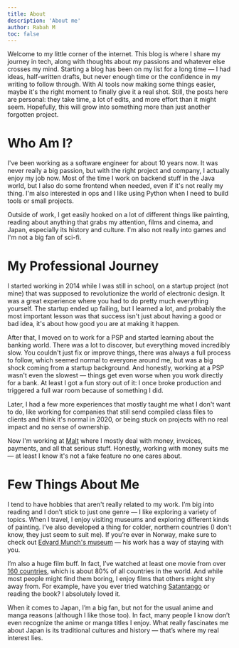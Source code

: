 ```yaml
---
title: About
description: 'About me'
author: Rabah M
toc: false
---
```


Welcome to my little corner of the internet.
This blog is where I share my journey in tech, along with thoughts about my passions and whatever else crosses my mind.
Starting a blog has been on my list for a long time — I had ideas, half-written drafts, but never enough time or the confidence in my writing to follow through.
With AI tools now making some things easier, maybe it's the right moment to finally give it a real shot.
Still, the posts here are personal: they take time, a lot of edits, and more effort than it might seem.
Hopefully, this will grow into something more than just another forgotten project.

# Who Am I?
I've been working as a software engineer for about 10 years now.
It was never really a big passion, but with the right project and company, I actually enjoy my job now.
Most of the time I work on backend stuff in the Java world, but I also do some frontend when needed, even if it's not really my thing.
I'm also interested in ops and I like using Python when I need to build tools or small projects.

Outside of work, I get easily hooked on a lot of different things like painting, reading about anything that grabs my attention, films and cinema, and Japan, especially its history and culture.
I'm also not really into games and I'm not a big fan of sci-fi.

# My Professional Journey

I started working in 2014 while I was still in school, on a startup project (not mine) that was supposed to revolutionize the world of electronic design.
It was a great experience where you had to do pretty much everything yourself.
The startup ended up failing, but I learned a lot, and probably the most important lesson was that success isn't just about having a good or bad idea, it's about how good you are at making it happen.

After that, I moved on to work for a PSP and started learning about the banking world.
There was a lot to discover, but everything moved incredibly slow.
You couldn't just fix or improve things, there was always a full process to follow, which seemed normal to everyone around me, but was a big shock coming from a startup background.
And honestly, working at a PSP wasn't even the slowest — things get even worse when you work directly for a bank.
At least I got a fun story out of it: I once broke production and triggered a full war room because of something I did.

Later, I had a few more experiences that mostly taught me what I don't want to do, like working for companies that still send compiled class files to clients and think it's normal in 2020, or being stuck on projects with no real impact and no sense of ownership.

Now I'm working at [Malt](https://www.malt.com/) where I mostly deal with money, invoices, payments, and all that serious stuff.
Honestly, working with money suits me — at least I know it's not a fake feature no one cares about.

# Few Things About Me
I tend to have hobbies that aren't really related to my work.
I’m big into reading and I don’t stick to just one genre — I like exploring a variety of topics.
When I travel, I enjoy visiting museums and exploring different kinds of painting. I’ve also developed a thing for colder, northern countries (I don't know, they just seem to suit me). If you’re ever in Norway, make sure to check out [Edvard Munch's museum](https://www.munchmuseet.no/en/) — his work has a way of staying with you.

I’m also a huge film buff. In fact, I’ve watched at least one movie from over [160 countries](https://www.imdb.com/list/ls051185087), which is about 80% of all countries in the world.
And while most people might find them boring, I enjoy films that others might shy away from. For example, have you ever tried watching [Satantango](https://www.imdb.com/title/tt0111341/) or reading the book? I absolutely loved it.

When it comes to Japan, I’m a big fan, but not for the usual anime and manga reasons (although I like those too).
In fact, many people I know don’t even recognize the anime or manga titles I enjoy.
What really fascinates me about Japan is its traditional cultures and history — that’s where my real interest lies.